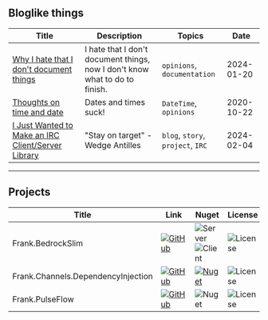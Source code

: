 ## Bloglike things

| Title                                                                                                       | Description                                                                 | Topics                            | Date       |
|-------------------------------------------------------------------------------------------------------------|-----------------------------------------------------------------------------|-----------------------------------|------------|
| [Why I hate that I don't document things](why-i-hate-that-i-dont-document-things.md)                        | I hate that I don't document things, now I don't know what to do to finish. | `opinions`, `documentation`       | 2024-01-20 |
| [Thoughts on time and date](thoughts-on-date-and-time.md)                                                   | Dates and times suck!                                                       | `DateTime`, `opinions`            | 2020-10-22 |
| [I Just Wanted to Make an IRC Client/Server Library](i-just-wanted-to-make-an-irc-client-server-library.md) | "Stay on target" -Wedge Antilles                                            | `blog`, `story`, `project`, `IRC` | 2024-02-04 |

___

## Projects

| Title                              | Link                                                                                                                                                           | Nuget                                                                                    | License                     | Language                      |
|------------------------------------|----------------------------------------------------------------------------------------------------------------------------------------------------------------|------------------------------------------------------------------------------------------|-----------------------------|-------------------------------|
| Frank.BedrockSlim                  | [![GitHub][github-badge-1]](https://github.com/frankhaugen/Frank.BedrockSlim)                                                                                  | ![Server][server-badge-1]<br/>![Client][client-badge-1]                                  | ![License][license-badge-1] | ![Language][language-badge-1] |
| Frank.Channels.DependencyInjection | [![GitHub][github-badge-2]](https://github.com/frankhaugen/Frank.Channels.DependencyInjection)                                                                 | [![Nuget][nuget-badge-2]](https://nuget.org/packages/Frank.Channels.DependencyInjection) | ![License][license-badge-2] | ![Language][language-badge-2] |
| Frank.PulseFlow                    | [![GitHub](https://img.shields.io/badge/github-%23121011.svg?style=for-the-badge&logo=github&logoColor=white)](https://github.com/frankhaugen/Frank.PulseFlow) | ![Nuget][nuget-badge-3]                                                                  | ![License][license-badge-3] | ![Language][language-badge-3] |

[github-badge-1]: https://img.shields.io/badge/github-%23121011.svg?style=for-the-badge&logo=github&logoColor=white
[server-badge-1]: https://img.shields.io/nuget/v/Frank.BedrockSlim.Server?label=Server&style=for-the-badge
[client-badge-1]: https://img.shields.io/nuget/v/Frank.BedrockSlim.Client?label=Client&style=for-the-badge
[license-badge-1]: https://img.shields.io/github/license/frankhaugen/Frank.BedrockSlim?style=for-the-badge
[language-badge-1]: https://img.shields.io/badge/c%23-%23239120.svg?style=for-the-badge&logo=csharp&logoColor=white

[github-badge-2]: https://img.shields.io/badge/github-%23121011.svg?style=for-the-badge&logo=github&logoColor=white
[nuget-badge-2]: https://img.shields.io/nuget/v/Frank.Channels.DependencyInjection?label=Nuget&style=for-the-badge
[license-badge-2]: https://img.shields.io/github/license/frankhaugen/Frank.Channels.DependencyInjection
[language-badge-2]: https://img.shields.io/badge/c%23-%23239120.svg?style=for-the-badge&logo=csharp&logoColor=white


[nuget-badge-3]: https://img.shields.io/nuget/v/Frank.PulseFlow?label=Nuget&style=for-the-badge
[license-badge-3]: https://img.shields.io/github/license/frankhaugen/Frank.PulseFlow
[language-badge-3]: https://img.shields.io/badge/c%23-%23239120.svg?style=for-the-badge&logo=csharp&logoColor=white
